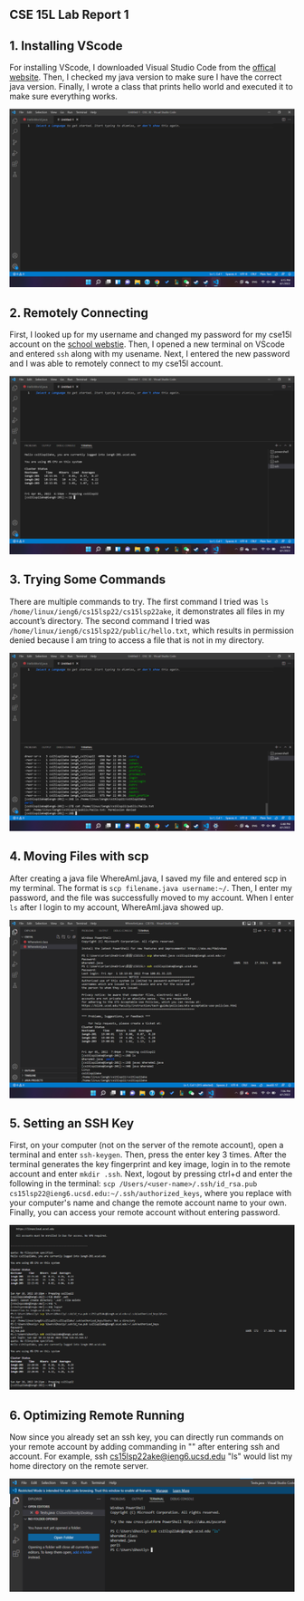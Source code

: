 ## CSE 15L Lab Report 1
## 1. Installing VScode
For installing VScode, I downloaded Visual Studio Code from the [offical website](https://code.visualstudio.com/). Then, I checked my java version to make sure I have the correct java version. Finally, I wrote a class that prints hello world and executed it to make sure everything works.

![VSCode](VSCode.png)

## 2. Remotely Connecting
First, I looked up for my username and changed my password for my cse15l account on the [school webstie](https://sdacs.ucsd.edu/~icc/index.php). Then, I opened a new terminal on VScode and entered ```ssh``` along with my usename. Next, I entered the new password and I was able to remotely connect to my cse15l account.

![ssh](ssh.png)

## 3. Trying Some Commands
There are multiple commands to try. The first command I tried was ```ls /home/linux/ieng6/cs15lsp22/cs15lsp22ake```, it demonstrates all files in my account’s directory. The second command I tried was ```/home/linux/ieng6/cs15lsp22/public/hello.txt```, which results in permission denied because I am tring to access a file that is not in my directory.

![runCommands](runCommands.png)

## 4. Moving Files with scp
After creating a java file WhereAmI.java, I saved my file and entered scp in my terminal. The format is ```scp filename.java username:~/```. Then, I enter my password, and the file was successfully moved to my account. When I enter ``ls`` after I login to my account, WhereAmI.java showed up.

![scp](scp.png)

## 5. Setting an SSH Key
First, on your computer (not on the server of the remote account), open a terminal and enter ```ssh-keygen```. Then, press the enter key 3 times. After the terminal generates the key fingerprint and key image, login in to the remote account and enter ```mkdir .ssh```. Next, logout by pressing ctrl+d and enter the following in the terminal: ```scp /Users/<user-name>/.ssh/id_rsa.pub cs15lsp22@ieng6.ucsd.edu:~/.ssh/authorized_keys```, where you replace <user-name> with your computer's name and change the remote account name to your own. Finally, you can access your remote account without entering password.
  
![key](key.png)
  
## 6. Optimizing Remote Running
Now since you already set an ssh key, you can directly run commands on your remote account by adding commanding in "" after entering ssh and account. For example, ssh cs15lsp22ake@ieng6.ucsd.edu "ls" would list my home directory on the remote server.
  
![remoteRun](remoteRun.png)
